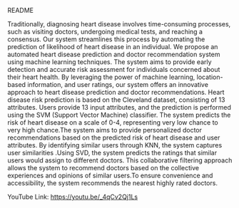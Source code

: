 README

Traditionally, diagnosing heart disease involves time-consuming processes, such as visiting doctors, undergoing medical tests, and reaching a consensus. Our system streamlines this process by automating the prediction of likelihood of heart disease in an individual. We propose an automated heart disease prediction and doctor recommendation system using machine learning techniques. The system aims to provide early detection and accurate risk assessment for individuals concerned about their heart health. By leveraging the power of machine learning, location-based information, and user ratings, our system offers an innovative approach to heart disease prediction and doctor recommendations.
Heart disease risk prediction is based on the Cleveland dataset, consisting of 13 attributes. Users provide 13 input attributes, and the prediction is performed using the SVM (Support Vector Machine) classifier. The system predicts the risk of heart disease on a scale of 0-4, representing very low chance to very high chance.The system aims to provide personalized doctor recommendations based on the predicted risk of heart disease and user attributes. By identifying similar users through KNN, the system captures user similarities .Using SVD, the system predicts the ratings that similar users would assign to different doctors. This collaborative filtering approach allows the system to recommend doctors based on the collective experiences and opinions of similar users.To ensure convenience and accessibility, the system recommends the nearest highly rated doctors.


YouTube Link: https://youtu.be/_4qCv2Qj1Ls